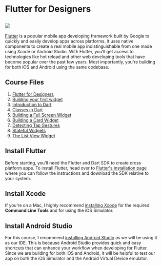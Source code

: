 # Flutter for Designers
![](https://cl.ly/6338dcbc2dd6/download/1.jpg)
---
[Flutter](https://flutter.dev/) is a popular mobile app developing framework built by Google to quickly and easily develop apps across platforms. It uses native components to create a real mobile app indistinguishable from one made using Xcode or Android Studio. With Flutter, you'll get access to technologies like hot reload and other web developing tools that have become popular over the past few years. Most importantly, you're building for both iOS and Android using the same codebase.

## Course Files
1. [Flutter for Designers](https://github.com/aidev1065/flutter-for-designers/tree/0eba55ccf28d2f000cac95534528c348ae37a8de)
2. [Building your first widget](https://github.com/aidev1065/flutter-for-designers/tree/675df36c0511d9d9ca066f792668cc51433dadef)
3. [Introduction to Dart](https://github.com/aidev1065/flutter-for-designers/tree/d6348e6a77ebfe6cbeeb0cbdde92f215c3b85f9e)
4. [Classes in Dart](https://github.com/aidev1065/flutter-for-designers/tree/94965cf112c1d5c664b3cf0c936b3cd9db52b173)
5. [Building a Full Screen Widget](https://github.com/aidev1065/flutter-for-designers/tree/bb0f71cb7d29b1f8936d82278ec6e677216ba99a)
6. [Building a Card Widget](https://github.com/aidev1065/flutter-for-designers/tree/593616211aa61224b79ea5509b71d6f01f8689ef)
7. [Detecting Tap Gestures](https://github.com/aidev1065/flutter-for-designers/tree/bfaf107c6db1724f702bcc7faa6bb355008428f5)
8. [Stateful Widgets](https://github.com/aidev1065/flutter-for-designers/tree/83402bc6967c6779d090870a6c83a44e82c828d6)
9. [The List View Widget](https://github.com/aidev1065/flutter-for-designers/tree/dda72c7d3b5a8a94411675a79cfbde12040a320e)

## Install Flutter

Before starting, you'll need the Flutter and Dart SDK to create cross platform apps. To install Flutter, head over to [Flutter's installation page](https://flutter.dev/docs/get-started/install) where you can follow the instructions and download the SDK relative to your system.

## Install Xcode

If you're on a Mac, I highly recommend [installing Xcode](https://itunes.apple.com/ca/app/xcode/id497799835?mt=12) for the required **Command Line Tools** and for using the iOS Simulator.

## Install Android Studio

For this course, I recommend [installing Android Studio](http://developer.android.com/studio) as we will be using it as our IDE. This is because Android Studio provides quick and easy shortcuts that can enhance your workflow when developing for Flutter. Since we are building for both iOS and Android, it will be helpful to test our app on both the iOS Simulator and the Android Virtual Device emulator.

